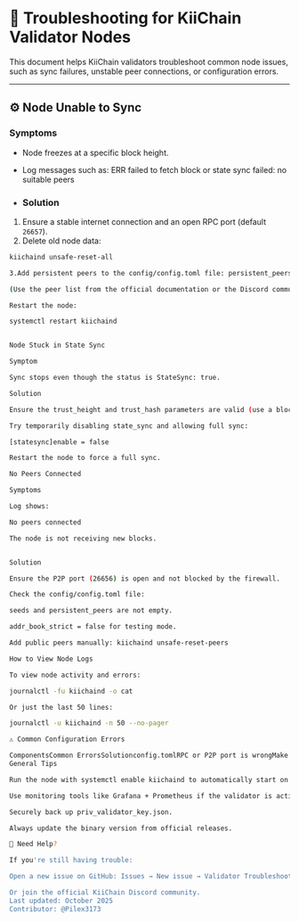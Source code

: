 # 🧩 Troubleshooting for KiiChain Validator Nodes

This document helps KiiChain validators troubleshoot common node issues, such as sync failures, unstable peer connections, or configuration errors.

---

## ⚙️ Node Unable to Sync

### Symptoms
- Node freezes at a specific block height.
- Log messages such as: ERR failed to fetch block or state sync failed: no suitable peers

- ### Solution
1. Ensure a stable internet connection and an open RPC port (default `26657`).
2. Delete old node data:
```bash
kiichaind unsafe-reset-all

3.Add persistent peers to the config/config.toml file: persistent_peers = "peer1@1.2.3.4:26656,peer2@5.6.7.8:26656"

(Use the peer list from the official documentation or the Discord community.)

Restart the node:

systemctl restart kiichaind


Node Stuck in State Sync

Symptom

Sync stops even though the status is StateSync: true.

Solution

Ensure the trust_height and trust_hash parameters are valid (use a block from the previous hour).

Try temporarily disabling state_sync and allowing full sync:

[statesync]enable = false

Restart the node to force a full sync.

No Peers Connected

Symptoms

Log shows:

No peers connected

The node is not receiving new blocks.


Solution

Ensure the P2P port (26656) is open and not blocked by the firewall.

Check the config/config.toml file:

seeds and persistent_peers are not empty.

addr_book_strict = false for testing mode.

Add public peers manually: kiichaind unsafe-reset-peers

How to View Node Logs

To view node activity and errors:

journalctl -fu kiichaind -o cat

Or just the last 50 lines:

journalctl -u kiichaind -n 50 --no-pager

⚠️ Common Configuration Errors

ComponentsCommon ErrorsSolutionconfig.tomlRPC or P2P port is wrongMake sure default: 26656 (P2P), 26657 (RPC)app.tomlMinimum gas price is emptySet minimum-gas-prices = "0.025ukii"client.tomlChain ID is not appropriateUse kiichain-testnet-1 or appropriate active networkDataCache is not clearedRun unsafe-reset-all before resync
General Tips

Run the node with systemctl enable kiichaind to automatically start on reboot.

Use monitoring tools like Grafana + Prometheus if the validator is active.

Securely back up priv_validator_key.json.

Always update the binary version from official releases.

💬 Need Help?

If you're still having trouble:

Open a new issue on GitHub: Issues → New issue → Validator Troubleshooting

Or join the official KiiChain Discord community.
Last updated: October 2025
Contributor: @Pilex3173
